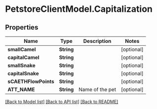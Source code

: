 # PetstoreClientModel.Capitalization

## Properties
Name | Type | Description | Notes
------------ | ------------- | ------------- | -------------
**smallCamel** | **String** |  | [optional] 
**capitalCamel** | **String** |  | [optional] 
**smallSnake** | **String** |  | [optional] 
**capitalSnake** | **String** |  | [optional] 
**sCAETHFlowPoints** | **String** |  | [optional] 
**ATT_NAME** | **String** | Name of the pet  | [optional] 

[[Back to Model list]](../README.md#documentation-for-models) [[Back to API list]](../README.md#documentation-for-api-endpoints) [[Back to README]](../README.md)


